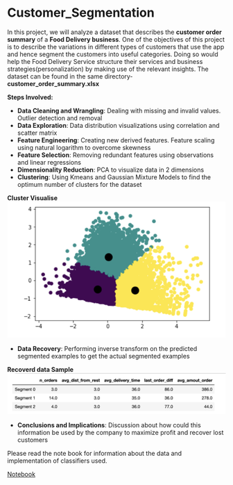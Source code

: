 
# Customer_Segmentation
In this project, we will analyze a dataset that describes the **customer order summary** of a **Food Delivery business**. One of the objectives of this project is to describe the variations in different types of customers that use the app and hence segment the customers into useful categories. Doing so would help the Food Delivery Service structure their services and business strategies(personalization) by making use of the relevant insights. The dataset can be found in the same directory- **customer_order_summary.xlsx**

**Steps Involved:**
-  **Data Cleaning and Wrangling**: Dealing with missing and invalid values. Outlier detection and removal
-  **Data Exploration**: Data distribution visualizations using correlation and scatter matrix
-  **Feature Engineering**: Creating new derived features. Feature scaling using natural logarithm to overcome skewness
-  **Feature Selection**: Removing redundant features using observations and linear regressions
-  **Dimensionality Reduction**: PCA to visualize data in 2 dimensions
-  **Clustering**: Using Kmeans and Gaussian Mixture Models to find the optimum number of clusters for the dataset

**Cluster Visualise**
<img src="./cluster_visualize.png" alt="Final Output"/>

-  **Data Recovery**: Performing inverse transform on the predicted segmented examples to get the actual segmented examples


**Recoverd data Sample**
<img src="./clusters_result.png" alt="Final Output"/>

-  **Conclusions and Implications**: Discussion about how could this information be used by the company to maximize profit and recover lost customers

Please read the note book for information about the data and implementation of classifiers used.

[Notebook](https://github.com/utkarshut/ML-Projects/blob/master/Customer%20Segmentation/customer_segmentation.ipynb)






